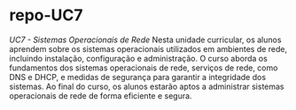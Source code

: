# repo-UC7
*UC7 - Sistemas Operacionais de Rede*
Nesta unidade curricular, os alunos aprendem sobre os sistemas operacionais utilizados em ambientes de rede, incluindo instalação, configuração e administração. O curso aborda os fundamentos dos sistemas operacionais de rede, serviços de rede, como DNS e DHCP, e medidas de segurança para garantir a integridade dos sistemas. Ao final do curso, os alunos estarão aptos a administrar sistemas operacionais de rede de forma eficiente e segura.
